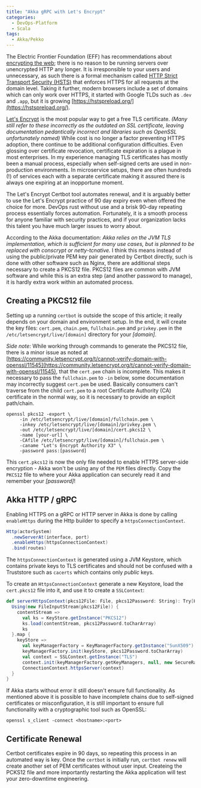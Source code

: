 ```yaml
---
title: "Akka gRPC with Let's Encrypt"
categories:
  - DevOps-Platform
  - Scala
tags:
  - Akka/Pekko
---
```


The Electric Frontier Foundation (EFF) has recommendations
about [encrypting the web](https://www.eff.org/encrypt-the-web); there is no reason to be
running servers over unencrypted HTTP any longer. It is irresponsible to your users and unnecessary, as such there is a 
formal mechanism called [HTTP Strict Transport Security (HSTS)](https://en.wikipedia.org/wiki/HTTP_Strict_Transport_Security) that
enforces HTTPS for all requests at the domain level. Taking it further, modern browsers include a set of domains which
can only work over HTTPS, it started with Google TLDs such as `.dev` and `.app`, but it is
growing [https://hstspreload.org/](https://hstspreload.org/).

[Let's Encrypt](https://letsencrypt.org/) is the most popular way to get a free TLS certificate. _(Many still refer to
these incorrectly as the outdated an SSL certificate, leaving documentation pedantically incorrect and libraries such as
OpenSSL unfortunately named)_ While cost is no longer a factor preventing HTTPS adoption, there continue to be
additional configuration difficulties. Even glossing over certificate revocation, certificate expiration is a plague in
most enterprises. In my experience managing TLS certificates has mostly been a manual process, especially when
self-signed certs are used in non-production environments. In microservice setups, there are often hundreds (!) of
services each with a separate certificate making it assured there is always one expiring at an inopportune moment.

The Let's Encrypt Certbot tool automates renewal, and it is arguably better to use the Let's Encrypt practice of 90 day
expiry even when offered the choice for more. DevOps rust without use and a brisk 90-day repeating process essentially
forces automation. Fortunately, it is a smooth process for anyone familiar with security practices, and if your
organization lacks this talent you have much larger issues to worry about.

According to the Akka documentation: _Akka relies on the JVM TLS implementation, which is sufficient for many use cases,
but is planned to be replaced with conscrypt or netty-tcnative._  I think this means instead of using the public/private
PEM key pair generated by Certbot directly, such is done with other software such as Nginx, there are additional steps
necessary to create a PKCS12 file. PKCS12 files are common with JVM software and while this is an extra step (and
another password to manage), it is hardly extra work within an automated process.

## Creating a PKCS12 file

Setting up a running `certbot` is outside the scope of this article; it really depends on your domain and
environment setup. In the end, it will create the key files: `cert.pem`, `chain.pem`, `fullchain.pem` and `privkey.pem`
in the `/etc/letsencrypt/live/[domain]` directory for your _[domain]_.

_Side note:_ While working through commands to generate the PKCS12 file, there is a minor issue as noted
at [https://community.letsencrypt.org/t/cannot-verify-domain-with-openssl/11545](https://community.letsencrypt.org/t/cannot-verify-domain-with-openssl/11545),
that the `cert.pem` chain is incomplete. This makes it necessary to pass the `fullchain.pem` to `-in` below, some
documentation may incorrectly suggest `cert.pem` be used. Basically consumers can't traverse from the child `cert.pem`
to a root Certificate Authority (CA) certificate in the normal way, so it is necessary to provide an explicit
path/chain.

```
openssl pkcs12 -export \
	 -in /etc/letsencrypt/live/[domain]/fullchain.pem \
	 -inkey /etc/letsencrypt/live/[domain]/privkey.pem \
	 -out /etc/letsencrypt/live/[domain]/cert.pkcs12 \
	 -name [your-url] \
	 -CAfile /etc/letsencrypt/live/[domain]/fullchain.pem \
	 -caname "Let's Encrypt Authority X3" \
	 -password pass:[password]
```

This `cert.pkcs12` is now the only file needed to enable HTTPS server-side encryption - Akka won't be using any of
the `PEM` files directly. Copy the `PKCS12` file to where your Akka application can securely read it and remember your
_[password]_!

## Akka HTTP / gRPC

Enabling HTTPS on a gRPC or HTTP server in Akka is done by calling `enableHttps` during the Http builder to specify
a `httpsConnectionContext`.

```scala
Http(actorSystem)
  .newServerAt(interface, port)
  .enableHttps(httpsConnectionContext)
  .bind(routes)
```

The `httpsConnectionContext` is generated using a JVM Keystore, which contains private keys to TLS certificates and
should not be confused with a Truststore such as `cacerts` which contains only _public_ keys.

To create an `HttpsConnectionContext` generate a new Keystore, load the `cert.pkcs12` file into it, and use it to create
a `SSLContext`:

```scala
def serverHttpsContext(pkcs12File: File, pkcs12Password: String): Try[HttpsConnectionContext] = {
  Using(new FileInputStream(pkcs12File)) {
    contentStream =>
      val ks = KeyStore.getInstance("PKCS12")
      ks.load(contentStream, pkcs12Password.toCharArray)
      ks
  }.map {
    keyStore =>
      val keyManagerFactory = KeyManagerFactory.getInstance("SunX509")
      keyManagerFactory.init(keyStore, pkcs12Password.toCharArray)
      val context = SSLContext.getInstance("TLS")
      context.init(keyManagerFactory.getKeyManagers, null, new SecureRandom)
      ConnectionContext.httpsServer(context)
  }
}
```

If Akka starts without error it still doesn't ensure full functionality. As mentioned above it is possible to
have incomplete chains due to self-signed certificates or misconfiguration, it is still important to ensure full
functionality with a cryptographic tool such as OpenSSL:

```
openssl s_client -connect <hostname>:<port>
```

## Certificate Renewal

Certbot certificates expire in 90 days, so repeating this process in an automated way is key. Once the `certbot` is
initially run, `certbot renew` will create another set of PEM certificates without user input. Createing the PCKS12 file
and more importantly restarting the Akka application will test your zero-downtime engineering.
